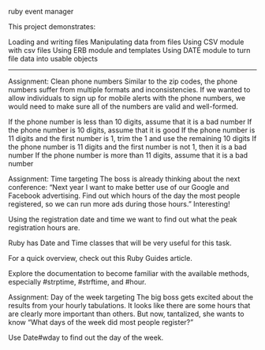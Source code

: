 ruby event manager

This project demonstrates:

Loading and writing files
Manipulating data from files
Using CSV module with csv files
Using ERB module and templates
Using DATE module to turn file data into usable objects

---------------------------------------------------

Assignment: Clean phone numbers
Similar to the zip codes, the phone numbers suffer from multiple formats and inconsistencies. If we wanted to allow individuals to sign up for mobile alerts with the phone numbers, we would need to make sure all of the numbers are valid and well-formed.

If the phone number is less than 10 digits, assume that it is a bad number
If the phone number is 10 digits, assume that it is good
If the phone number is 11 digits and the first number is 1, trim the 1 and use the remaining 10 digits
If the phone number is 11 digits and the first number is not 1, then it is a bad number
If the phone number is more than 11 digits, assume that it is a bad number


Assignment: Time targeting
The boss is already thinking about the next conference: “Next year I want to make better use of our Google and Facebook advertising. Find out which hours of the day the most people registered, so we can run more ads during those hours.” Interesting!

Using the registration date and time we want to find out what the peak registration hours are.

Ruby has Date and Time classes that will be very useful for this task.

For a quick overview, check out this Ruby Guides article.

Explore the documentation to become familiar with the available methods, especially #strptime, #strftime, and #hour.



Assignment: Day of the week targeting
The big boss gets excited about the results from your hourly tabulations. It looks like there are some hours that are clearly more important than others. But now, tantalized, she wants to know “What days of the week did most people register?”

Use Date#wday to find out the day of the week.
